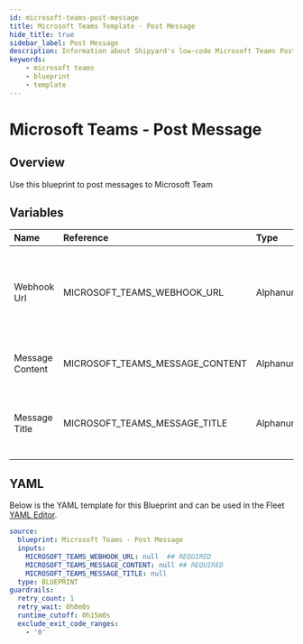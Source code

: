 ```yaml
---
id: microsoft-teams-post-message
title: Microsoft Teams Template - Post Message
hide_title: true
sidebar_label: Post Message
description: Information about Shipyard's low-code Microsoft Teams Post Message blueprint. Sends a message to Microsoft Teams 
keywords:
    - microsoft teams
    - blueprint
    - template
---
```


# Microsoft Teams - Post Message

## Overview
Use this blueprint to post messages to Microsoft Team

## Variables

| Name | Reference | Type | Required | Default | Options | Description |
|:-----|:----------|:-----|:---------|:--------|:--------|:------------|
| Webhook Url | MICROSOFT_TEAMS_WEBHOOK_URL  | Alphanumeric |:white_check_mark: | - | - | The webhook url specific to the channel you wish to post a message to |
| Message Content | MICROSOFT_TEAMS_MESSAGE_CONTENT  | Alphanumeric |:white_check_mark: | - | - | The message you wish to post |
| Message Title | MICROSOFT_TEAMS_MESSAGE_TITLE  | Alphanumeric |:heavy_minus_sign: | - | - | Gives your message a title. This is bold text above your message |


## YAML
Below is the YAML template for this Blueprint and can be used in the Fleet [YAML Editor](../../reference/fleets/yaml-editor.md).
```yaml
source:
  blueprint: Microsoft Teams - Post Message
  inputs:
    MICROSOFT_TEAMS_WEBHOOK_URL: null  ## REQUIRED
    MICROSOFT_TEAMS_MESSAGE_CONTENT: null ## REQUIRED
    MICROSOFT_TEAMS_MESSAGE_TITLE: null
  type: BLUEPRINT
guardrails:
  retry_count: 1
  retry_wait: 0h0m0s
  runtime_cutoff: 0h15m0s
  exclude_exit_code_ranges:
    - '0'

```
